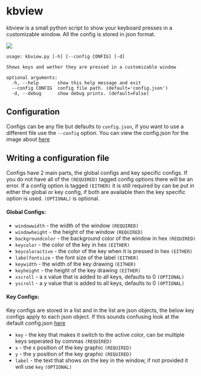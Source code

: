 # kbview
kbview is a small python script to show your keyboard presses in a customizable window. All the config is stored in json format.

![](https://raw.githubusercontent.com/rokie95/kbview/master/docs/config.json.png)

```
usage: kbview.py [-h] [--config CONFIG] [-d]

Shows keys and wether they are pressed in a customizable window

optional arguments:
  -h, --help       show this help message and exit
  --config CONFIG  config file path. (default='config.json')
  -d, --debug      show debug prints. (default=False)
```

## Configuration
Configs can be any file but defaults to ```config.json```, if you want to use a different file use the ```--config``` option. You can view the config.json for the image about [here](https://raw.githubusercontent.com/rokie95/kbview/master/config.json)

## Writing a configuration file
Configs have 2 main parts, the global configs and key specific configs. If you do not have all of the ```(REQUIRED)``` tagged config options there will be an error. If a config option is tagged ```(EITHER)``` it is still required by can be put in either the global or key config, if both are available then the key specific option is used. ```(OPTIONAL)``` is optional.


#### Global Configs:
 - ```windowwidth``` - the width of the window ```(REQUIRED)```
 - ```windowheight``` - the height of the window ```(REQUIRED)```
 - ```backgroundcolor``` - the background color of the window in hex ```(REQUIRED)```
 - ```keycolor``` - the color of the key in hex ```(EITHER)```
 - ```keycoloractive``` - the color of the key when it is pressed in hex ```(EITHER)```
 - ```labelfontsize``` - the font size of the label ```(EITHER)```
 - ```keywidth``` - the width of the key drawing ```(EITHER)```
 - ```keyheight``` - the height of the key drawing ```(EITHER)```
 - ```xscroll``` - a x value that is added to all keys, defaults to 0 ```(OPTIONAL)```
 - ```yscroll``` - a y value that is added to all keys, defaults to 0 ```(OPTIONAL)```

#### Key Configs:
Key configs are stored in a list and in the list are json objects, the below key configs apply to each json object. If this sounds confusing look at the default config.json [here](https://raw.githubusercontent.com/rokie95/kbview/master/config.json)
 - ```key``` - the key that makes it switch to the active color, can be multiple keys seperated by commas ```(REQUIRED)```
 - ```x``` - the x position of the key graphic ```(REQUIRED)```
 - ```y``` - the y position of the key graphic ```(REQUIRED)```
 - ```label``` - the text that shows on the key in the window, if not provided it will use ```key``` ```(OPTIONAL)```
